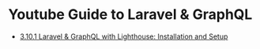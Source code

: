 # Youtube Guide to Laravel & GraphQL

- [3.10.1 Laravel & GraphQL with Lighthouse: Installation and Setup](https://www.youtube.com/watch?v=ZhclQg8PK8I&t=81s)
